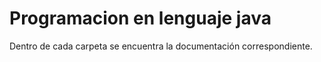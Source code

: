 # Programacion en lenguaje java  
Dentro de cada carpeta se encuentra la documentación correspondiente.
